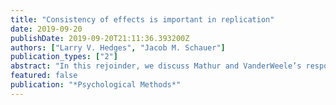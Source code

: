 ```yaml
---
title: "Consistency of effects is important in replication"
date: 2019-09-20
publishDate: 2019-09-20T21:11:36.393200Z
authors: ["Larry V. Hedges", "Jacob M. Schauer"]
publication_types: ["2"]
abstract: "In this rejoinder, we discuss Mathur and VanderWeele’s response to our article, 'Statistical Analyses for Studying Replication: Meta-Analytic Perspectives,' which appears in this current issue. We attempt to clarify a point of confusion regarding the inclusion of an original study in an analysis of replication, and the potential impact of publication bias. We then discuss the methods used by Mathur and VanderWeele to conduct an alternative analysis of the Gambler’s Fallacy example from our article. We highlight that there are some potential statistical and conceptual differences to their approach compared to what we propose in our article"
featured: false
publication: "*Psychological Methods*"
---
```





